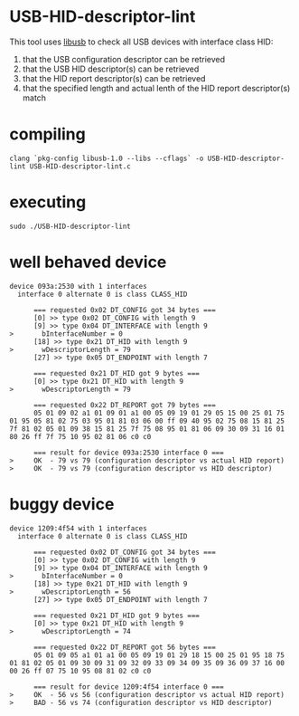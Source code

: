 # USB-HID-descriptor-lint

This tool uses [libusb](https://github.com/libusb/libusb) to check all USB devices with interface class HID:

1. that the USB configuration descriptor can be retrieved
2. that the USB HID descriptor(s) can be retrieved
3. that the HID report descriptor(s) can be retrieved
4. that the specified length and actual lenth of the HID report descriptor(s) match

# compiling
```clang `pkg-config libusb-1.0 --libs --cflags` -o USB-HID-descriptor-lint USB-HID-descriptor-lint.c```

# executing
```sudo ./USB-HID-descriptor-lint```

# well behaved device
```
device 093a:2530 with 1 interfaces
  interface 0 alternate 0 is class CLASS_HID

      === requested 0x02 DT_CONFIG got 34 bytes ===
      [0] >> type 0x02 DT_CONFIG with length 9
      [9] >> type 0x04 DT_INTERFACE with length 9
>       bInterfaceNumber = 0
      [18] >> type 0x21 DT_HID with length 9
>       wDescriptorLength = 79
      [27] >> type 0x05 DT_ENDPOINT with length 7

      === requested 0x21 DT_HID got 9 bytes ===
      [0] >> type 0x21 DT_HID with length 9
>       wDescriptorLength = 79

      === requested 0x22 DT_REPORT got 79 bytes ===
      05 01 09 02 a1 01 09 01 a1 00 05 09 19 01 29 05 15 00 25 01 75 01 95 05 81 02 75 03 95 01 81 03 06 00 ff 09 40 95 02 75 08 15 81 25 7f 81 02 05 01 09 38 15 81 25 7f 75 08 95 01 81 06 09 30 09 31 16 01 80 26 ff 7f 75 10 95 02 81 06 c0 c0

      === result for device 093a:2530 interface 0 ===
>     OK  - 79 vs 79 (configuration descriptor vs actual HID report)
>     OK  - 79 vs 79 (configuration descriptor vs HID descriptor)
```

# buggy device
```
device 1209:4f54 with 1 interfaces
  interface 0 alternate 0 is class CLASS_HID

      === requested 0x02 DT_CONFIG got 34 bytes ===
      [0] >> type 0x02 DT_CONFIG with length 9
      [9] >> type 0x04 DT_INTERFACE with length 9
>       bInterfaceNumber = 0
      [18] >> type 0x21 DT_HID with length 9
>       wDescriptorLength = 56
      [27] >> type 0x05 DT_ENDPOINT with length 7

      === requested 0x21 DT_HID got 9 bytes ===
      [0] >> type 0x21 DT_HID with length 9
>       wDescriptorLength = 74

      === requested 0x22 DT_REPORT got 56 bytes ===
      05 01 09 05 a1 01 a1 00 05 09 19 01 29 18 15 00 25 01 95 18 75 01 81 02 05 01 09 30 09 31 09 32 09 33 09 34 09 35 09 36 09 37 16 00 00 26 ff 07 75 10 95 08 81 02 c0 c0

      === result for device 1209:4f54 interface 0 ===
>     OK  - 56 vs 56 (configuration descriptor vs actual HID report)
>     BAD - 56 vs 74 (configuration descriptor vs HID descriptor)
```

